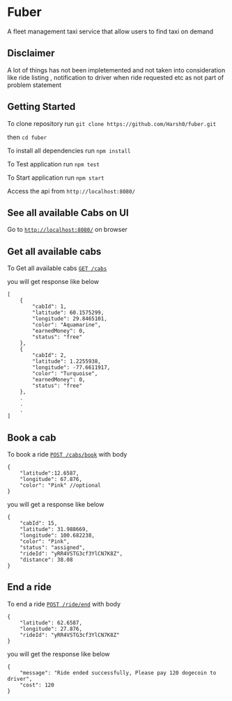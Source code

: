 # Fuber
A fleet management taxi service that allow users to find taxi on demand

## Disclaimer

A lot of things has not been impletemented and not taken into consideration like ride listing , notification to driver when ride requested etc as not part of problem statement

## Getting Started

To clone repository run `git clone https://github.com/Harsh0/fuber.git`

then `cd fuber`

To install all dependencies run `npm install`

To Test application run `npm test`

To Start application run `npm start`

Access the api from `http://localhost:8080/`

## See all available Cabs on UI

Go to [`http://localhost:8080/`](http://localhost:8080/) on browser

## Get all available cabs
To Get all available cabs [`GET /cabs`](http://localhost:8080/cabs)

you will get response like below

```
[
    {
        "cabId": 1,
        "latitude": 60.1575299,
        "longitude": 29.8465101,
        "color": "Aquamarine",
        "earnedMoney": 0,
        "status": "free"
    },
    {
        "cabId": 2,
        "latitude": 1.2255938,
        "longitude": -77.6611917,
        "color": "Turquoise",
        "earnedMoney": 0,
        "status": "free"
    },
    .
    .
    .
]
```

## Book a cab

To book a ride [`POST /cabs/book`](http://localhost:8080/cabs/book) with body

```
{
    "latitude":12.6587,
    "longitude": 67.876,
    "color": "Pink" //optional
}
```

you will get a response like below

```
{
    "cabId": 15,
    "latitude": 31.988669,
    "longitude": 100.682238,
    "color": "Pink",
    "status": "assigned",
    "rideId": "yRR4VSTG3cf3YlCN7K8Z",
    "distance": 38.08
}
```

## End a ride

To end a ride [`POST /ride/end`](http://localhost:8080/ride/end) with body

```
{
    "latitude": 62.6587,
    "longitude": 27.876,
    "rideId": "yRR4VSTG3cf3YlCN7K8Z"
}
```

you will get the response like below

```
{
    "message": "Ride ended successfully, Please pay 120 dogecoin to driver",
    "cost": 120
}
```